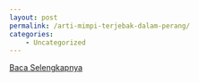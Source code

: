 ```yaml
---
layout: post
permalink: /arti-mimpi-terjebak-dalam-perang/
categories:
    - Uncategorized
---
```


[Baca Selengkapnya](/05)